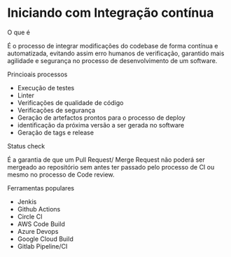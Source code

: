 # Iniciando com Integração contínua

O que é

É o processo de integrar modificações do codebase de forma contínua e automatizada, evitando assim erro humanos de verificação, garantido mais agilidade e segurança no processo de desenvolvimento de um software.

Princioais processos

- Execução de testes
- Linter
- Verificações de qualidade de código
- Verificações de segurança
- Geração de artefactos prontos para o processo de deploy
- identificação da próxima versão a ser gerada no software
- Geração de tags e release

Status check

É a garantia de que um Pull Request/ Merge Request não poderá ser mergeado ao repositório sem antes ter passado pelo processo de CI ou mesmo no processo de Code review.

Ferramentas populares

- Jenkis
- Github Actions
- Circle CI
- AWS Code Build
- Azure Devops
- Google Cloud Build
- Gitlab Pipeline/CI
